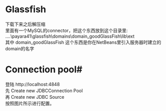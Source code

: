 # Glassfish #
下载下来之后解压缩<br/>
里面有一个MySQL的connector，把这个东西放到这个目录里:  ....\payara41\glassfish\domains\domain_goodGlassFish\lib\ext<br/>
其中 domain_goodGlassFish 这个东西是你在NetBeans里引入服务器时建立的domain的名字<br/>

# Connection pool#
登陆 http://localhost:4848<br/>
先 Create new JDBCConnection Pool<br/> 
再 Create new JDBC Source<br/>
按照图片所示进行配置。<br/>

